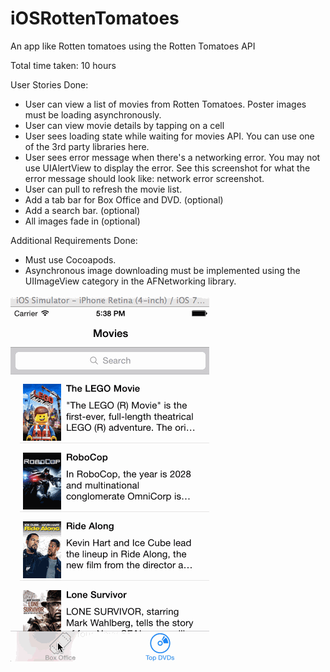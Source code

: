 iOSRottenTomatoes
=================

An app like Rotten tomatoes using the Rotten Tomatoes API

Total time taken: 10 hours

User Stories Done:

- User can view a list of movies from Rotten Tomatoes.  Poster images must be loading asynchronously. 
- User can view movie details by tapping on a cell 
- User sees loading state while waiting for movies API.  You can use one of the 3rd party libraries here. 
- User sees error message when there's a networking error.  You may not use UIAlertView to display the error.  See this screenshot for what the error message should look like: network error screenshot. 
- User can pull to refresh the movie list. 
- Add a tab bar for Box Office and DVD. (optional) 
- Add a search bar. (optional)
- All images fade in (optional)

Additional Requirements Done:

- Must use Cocoapods.
- Asynchronous image downloading must be implemented using the UIImageView category in the AFNetworking library. 

![video walkthrough](RottenTomatoes.gif)

